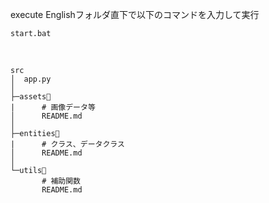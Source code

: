 execute
Englishフォルダ直下で以下のコマンドを入力して実行

```
start.bat
```
<br>

```
src
│  app.py
│
├─assets📂
|      # 画像データ等
│      README.md
│
├─entities📂
|      # クラス、データクラス
│      README.md
│
└─utils📂
       # 補助関数
       README.md
```

